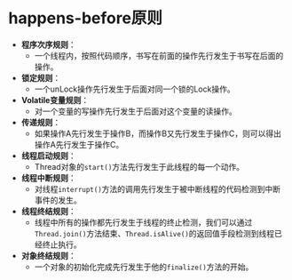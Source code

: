 # happens-before原则

- **程序次序规则**：
  - 一个线程内，按照代码顺序，书写在前面的操作先行发生于书写在后面的操作。
- **锁定规则**：
  - 一个unLock操作先行发生于后面对同一个锁的Lock操作。
- **Volatile变量规则**：
  - 对一个变量的写操作先行发生于后面对这个变量的读操作。
- **传递规则**：
  - 如果操作A先行发生于操作B，而操作B又先行发生于操作C，则可以得出操作A先行发生于操作C。
- **线程启动规则**：
  - Thread对象的`start()`方法先行发生于此线程的每一个动作。
- **线程中断规则**：
  - 对线程`interrupt()`方法的调用先行发生于被中断线程的代码检测到中断事件的发生。
- **线程终结规则**：
  - 线程中所有的操作都先行发生于线程的终止检测，我们可以通过`Thread.join()`方法结束、`Thread.isAlive()`的返回值手段检测到线程已经终止执行。
- **对象终结规则**：
  - 一个对象的初始化完成先行发生于他的`finalize()`方法的开始。